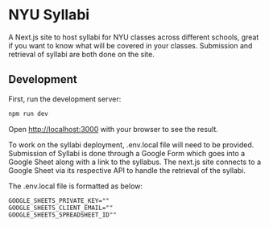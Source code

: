# NYU Syllabi

A Next.js site to host syllabi for NYU classes across different schools, great if you want to know what will be covered in your classes. Submission and retrieval of syllabi are both done on the site. 

## Development

First, run the development server:

```bash
npm run dev
```

Open [http://localhost:3000](http://localhost:3000) with your browser to see the result.

To work on the syllabi deployment, .env.local file will need to be provided. Submission of Syllabi is done through a Google Form which goes into a Google Sheet along with a link to the syllabus. The next.js site connects to a Google Sheet via its respective API to handle the retrieval of the syllabi. 

The .env.local file is formatted as below:
```
GOOGLE_SHEETS_PRIVATE_KEY=""
GOOGLE_SHEETS_CLIENT_EMAIL=""
GOOGLE_SHEETS_SPREADSHEET_ID""
```
